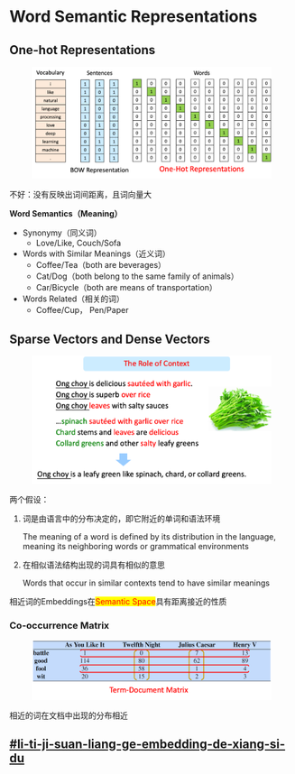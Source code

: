 # Word Semantic Representations

## One-hot Representations

<figure><img src="../../.gitbook/assets/image (3).png" alt=""><figcaption></figcaption></figure>

不好：没有反映出词间距离，且词向量大

**Word Semantics（Meaning）**

* Synonymy（同义词）
  * Love/Like, Couch/Sofa
* Words with Similar Meanings（近义词）
  * Coffee/Tea（both are beverages）
  * Cat/Dog（both belong to the same family of animals）
  * Car/Bicycle（both are means of transportation）
* Words Related（相关的词）
  * Coffee/Cup， Pen/Paper

## Sparse Vectors and Dense Vectors

<figure><img src="../../.gitbook/assets/image (4).png" alt=""><figcaption></figcaption></figure>

两个假设：

1.  词是由语言中的分布决定的，即它附近的单词和语法环境

    The meaning of a word is defined by its distribution in the language, meaning its neighboring words or grammatical environments
2.  在相似语法结构出现的词具有相似的意思

    Words that occur in similar contexts tend to have similar meanings

相近词的Embeddings在<mark style="color:red;">Semantic Space</mark>具有距离接近的性质

### Co-occurrence Matrix

<figure><img src="../../.gitbook/assets/image (5).png" alt=""><figcaption></figcaption></figure>

相近的词在文档中出现的分布相近

## [#li-ti-ji-suan-liang-ge-embedding-de-xiang-si-du](./#li-ti-ji-suan-liang-ge-embedding-de-xiang-si-du "mention")

